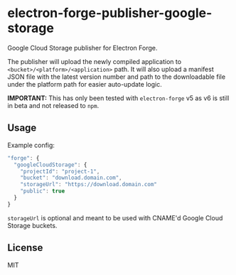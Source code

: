 # electron-forge-publisher-google-storage

Google Cloud Storage publisher for Electron Forge.

The publisher will upload the newly compiled application to `<bucket>/<platform>/<application>` path. It will also upload a manifest JSON file with the latest version number and path to the downloadable file under the platform path for easier auto-update logic.

**IMPORTANT:** This has only been tested with `electron-forge` v5 as v6 is still in beta and not released to `npm`.

## Usage

Example config:

```js
"forge": {
  "googleCloudStorage": {
    "projectId": "project-1",
    "bucket": "download.domain.com",
    "storageUrl": "https://download.domain.com"
    "public": true
  }
}
```

`storageUrl` is optional and meant to be used with CNAME'd Google Cloud Storage buckets.

## License

MIT
